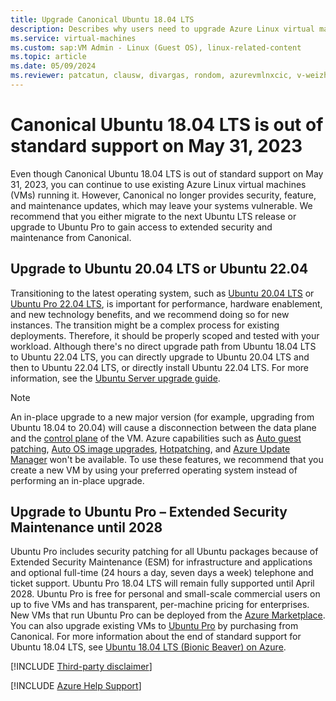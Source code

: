 ```yaml
---
title: Upgrade Canonical Ubuntu 18.04 LTS
description: Describes why users need to upgrade Azure Linux virtual machines running Ubuntu 18.04 LTS.
ms.service: virtual-machines
ms.custom: sap:VM Admin - Linux (Guest OS), linux-related-content
ms.topic: article
ms.date: 05/09/2024
ms.reviewer: patcatun, clausw, divargas, rondom, azurevmlnxcic, v-weizhu
---
```

# Canonical Ubuntu 18.04 LTS is out of standard support on May 31, 2023

Even though Canonical Ubuntu 18.04 LTS is out of standard support on May 31, 2023, you can continue to use existing Azure Linux virtual machines (VMs) running it. However, Canonical no longer provides security, feature, and maintenance updates, which may leave your systems vulnerable. We recommend that you either migrate to the next Ubuntu LTS release or upgrade to Ubuntu Pro to gain access to extended security and maintenance from Canonical.

## Upgrade to Ubuntu 20.04 LTS or Ubuntu 22.04

Transitioning to the latest operating system, such as [Ubuntu 20.04 LTS](https://azuremarketplace.microsoft.com/marketplace/apps/canonical.0001-com-ubuntu-server-focal?tab=Overview) or [Ubuntu Pro 22.04 LTS](https://azuremarketplace.microsoft.com/marketplace/apps/canonical.0001-com-ubuntu-pro-jammy?tab=Overview), is important for performance, hardware enablement, and new technology benefits, and we recommend doing so for new instances. The transition might be a complex process for existing deployments. Therefore, it should be properly scoped and tested with your workload. Although there's no direct upgrade path from Ubuntu 18.04 LTS to Ubuntu 22.04 LTS, you can directly upgrade to Ubuntu 20.04 LTS and then to Ubuntu 22.04 LTS, or directly install Ubuntu 22.04 LTS. For more information, see the [Ubuntu Server upgrade guide](https://ubuntu.com/server/docs/upgrade-introduction).

> [!NOTE]
> An in-place upgrade to a new major version (for example, upgrading from Ubuntu 18.04 to 20.04) will cause a disconnection between the data plane and the [control plane](/azure/architecture/guide/multitenant/considerations/control-planes) of the VM. Azure capabilities such as [Auto guest patching](/azure/virtual-machines/automatic-vm-guest-patching), [Auto OS image upgrades](/azure/virtual-machine-scale-sets/virtual-machine-scale-sets-automatic-upgrade), [Hotpatching](/windows-server/get-started/hotpatch?toc=%2Fazure%2Fvirtual-machines%2Ftoc.json), and [Azure Update Manager](/azure/update-manager/overview) won't be available. To use these features, we recommend that you create a new VM by using your preferred operating system instead of performing an in-place upgrade.

## Upgrade to Ubuntu Pro – Extended Security Maintenance until 2028

Ubuntu Pro includes security patching for all Ubuntu packages because of Extended Security Maintenance (ESM) for infrastructure and applications and optional full-time (24 hours a day, seven days a week) telephone and ticket support. Ubuntu Pro 18.04 LTS will remain fully supported until April 2028. Ubuntu Pro is free for personal and small-scale commercial users on up to five VMs and has transparent, per-machine pricing for enterprises. New VMs that run Ubuntu Pro can be deployed from the [Azure Marketplace](https://azuremarketplace.microsoft.com/marketplace/apps/canonical.0001-com-ubuntu-pro-bionic?tab=Overview). You can also upgrade existing VMs to [Ubuntu Pro](https://ubuntu.com/pro) by purchasing from Canonical. For more information about the end of standard support for Ubuntu 18.04 LTS, see [Ubuntu 18.04 LTS (Bionic Beaver) on Azure](https://ubuntu.com/18-04/azure). 

[!INCLUDE [Third-party disclaimer](../../../includes/third-party-disclaimer.md)]

[!INCLUDE [Azure Help Support](../../../includes/azure-help-support.md)]
